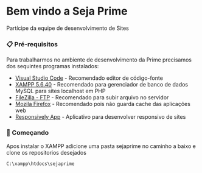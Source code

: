# Bem vindo a Seja Prime

Partícipe da equipe de desenvolvimento de Sites

### 📋 Pré-requisitos

Para trabalharmos no ambiente de desenvolvimento da Prime precisamos dos sequintes programas instalados:


* [Visual Studio Code](https://code.visualstudio.com/download) - Recomendado editor de código-fonte
* [XAMPP 5.6.40]([https://sourceforge.net/projects/xampp/files/XAMPP%20Windows/5.6.40/](https://drive.google.com/file/d/114aTutWicKiqp4L9SvnGyRy3XtnuYgUV/view?usp=sharing)) - Recomendado para gerenciador de banco de dados MySQL para sites localhost em PHP
* [FileZilla - FTP](https://filezilla-project.org/download.php) - Recomendado para subir arquivo no servidor
* [Mozila Firefox](https://www.mozilla.org/pt-BR/firefox/new/) - Recomendado pois não guarda cache das aplicações web
* [Responsively App](https://responsively.app/download) - Aplicativo para desenvolver responsivo de sites


### 🚀 Começando

Apos instalar o XAMPP adicione uma pasta sejaprime no caminho a baixo e clone os repositorios desejados

```
C:\xampp\htdocs\sejaprime
```
